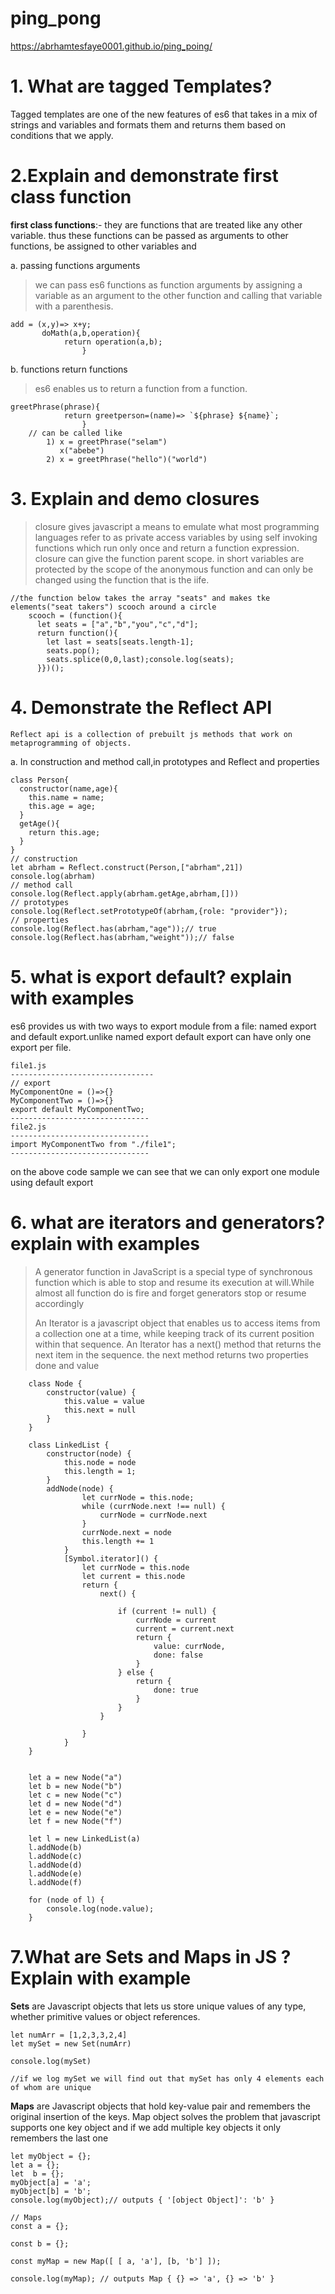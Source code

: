 # ping_pong
https://abrhamtesfaye0001.github.io/ping_poing/

<!-- # 1. What are tagged Templates? 
Tagged templates are one of the new features of es6 that takes in a mix of strings and variables and formats them and returns them based on conditions that we apply.
# 2.Explain and demonstrate first class function
**first class functions**:- they are functions that are treated like any other variable. thus these functions can be passed as arguments to other functions, be assigned to other variables and 			

a.  passing functions arguments

> we can pass es6 functions as function arguments by assigning a
> variable as an argument to the other function and calling that
> variable with a parenthesis.

    add = (x,y)=> x+y;
    	   doMath(a,b,operation){
    			return operation(a,b);
    				}

b.  functions return functions

> es6 enables us to return a function from a function.
```
greetPhrase(phrase){
			return greetperson=(name)=> `${phrase} ${name}`;
				}
	// can be called like
		1) x = greetPhrase("selam")
		   x("abebe")
		2) x = greetPhrase("hello")("world")
```
# 3. Explain and demo closures
> closure gives javascript a means to emulate what most programming languages refer to as private access variables by using self invoking functions which run only once and return a function expression. closure can give the function parent scope. in short variables are protected by the scope of the anonymous function and can only be changed using the function that is the iife.

    function makeCounter() {
		var counter = 0;
	return {
		value: function () {
			return counter;
			},
			increment: function () {
			counter++;
			}
		};
	}
var a = makeCounter();
var b = makeCounter();
a.increment();
console.log(a.value());
console.log(b.value());
# 4. Demonstrate the Reflect API 
	Reflect api is a collection of prebuilt js methods that work on metaprogramming of objects.
   a. In construction and method call,in prototypes  and Reflect and properties 
	
	class Person{
	  constructor(name,age){
	    this.name = name;
	    this.age = age;
	  }
	  getAge(){
	    return this.age;
	  }
	}
	// construction
	let abrham = Reflect.construct(Person,["abrham",21])
 	console.log(abrham)
	// method call
	console.log(Reflect.apply(abrham.getAge,abrham,[]))
	// prototypes
	console.log(Reflect.setPrototypeOf(abrham,{role: "provider"});
	// properties
	console.log(Reflect.has(abrham,"age"));// true
	console.log(Reflect.has(abrham,"weight"));// false
# 5. what is export default? explain with examples
es6 provides us with two ways to export module from a file: named export and default export.unlike named export default export can have only one export per file.
	
	file1.js
	--------------------------------
	// export
	MyComponentOne = ()=>{}
	MyComponentTwo = ()=>{}
	export default MyComponentTwo;
	-------------------------------
	file2.js
	-------------------------------
	import MyComponentTwo from "./file1";
	-------------------------------
on the above code sample we can see that we can only export one module using default export

# 6. what are iterators and generators? explain with examples

> A generator function in JavaScript is a special type of synchronous
> function which is able to stop and resume its execution at will.While
> almost all function do is fire and forget generators stop or resume
> accordingly
> 
> 
> An Iterator is a javascript object that enables us to access items
> from a collection one at a time, while keeping track of its current
> position within that sequence. An Iterator has a next() method that
> returns the next item in the sequence. the next method returns two
> properties done and value

```
class Node {
    constructor(value) {
        this.value = value
        this.next = null
    }
}

class LinkedList {
    constructor(node) {
        this.node = node
        this.length = 1;
    }
    addNode(node) {
            let currNode = this.node;
            while (currNode.next !== null) {
                currNode = currNode.next
            }
            currNode.next = node
            this.length += 1
        }
        [Symbol.iterator]() {
            let currNode = this.node
            let current = this.node
            return {
                next() {

                    if (current != null) {
                        currNode = current
                        current = current.next
                        return {
                            value: currNode,
                            done: false
                        }
                    } else {
                        return {
                            done: true
                        }
                    }
                }

            }
        }
}


let a = new Node("a")
let b = new Node("b")
let c = new Node("c")
let d = new Node("d")
let e = new Node("e")
let f = new Node("f")

let l = new LinkedList(a)
l.addNode(b)
l.addNode(c)
l.addNode(d)
l.addNode(e)
l.addNode(f)

for (node of l) {
    console.log(node.value);
}
``` -->


# 1. What are tagged Templates? 
Tagged templates are one of the new features of es6 that takes in a mix of strings and variables and formats them and returns them based on conditions that we apply.
# 2.Explain and demonstrate first class function
**first class functions**:- they are functions that are treated like any other variable. thus these functions can be passed as arguments to other functions, be assigned to other variables and 			

a.  passing functions arguments

> we can pass es6 functions as function arguments by assigning a
> variable as an argument to the other function and calling that
> variable with a parenthesis.

    add = (x,y)=> x+y;
    	   doMath(a,b,operation){
    			return operation(a,b);
    				}

b.  functions return functions

> es6 enables us to return a function from a function.
```
greetPhrase(phrase){
			return greetperson=(name)=> `${phrase} ${name}`;
				}
	// can be called like
		1) x = greetPhrase("selam")
		   x("abebe")
		2) x = greetPhrase("hello")("world")
```
# 3. Explain and demo closures
> closure gives javascript a means to emulate what most programming languages refer to as private access variables by using self invoking functions which run only once and return a function expression. closure can give the function parent scope. in short variables are protected by the scope of the anonymous function and can only be changed using the function that is the iife.

    //the function below takes the array "seats" and makes tke elements("seat takers") scooch around a circle
    	scooch = (function(){
    	  let seats = ["a","b","you","c","d"];
    	  return function(){
    	    let last = seats[seats.length-1];
    	    seats.pop();
    	    seats.splice(0,0,last);console.log(seats);
    	  }})();
# 4. Demonstrate the Reflect API 
	Reflect api is a collection of prebuilt js methods that work on metaprogramming of objects.
   a. In construction and method call,in prototypes  and Reflect and properties 
	
	class Person{
	  constructor(name,age){
	    this.name = name;
	    this.age = age;
	  }
	  getAge(){
	    return this.age;
	  }
	}
	// construction
	let abrham = Reflect.construct(Person,["abrham",21])
 	console.log(abrham)
	// method call
	console.log(Reflect.apply(abrham.getAge,abrham,[]))
	// prototypes
	console.log(Reflect.setPrototypeOf(abrham,{role: "provider"});
	// properties
	console.log(Reflect.has(abrham,"age"));// true
	console.log(Reflect.has(abrham,"weight"));// false
# 5. what is export default? explain with examples
es6 provides us with two ways to export module from a file: named export and default export.unlike named export default export can have only one export per file.
	
	file1.js
	--------------------------------
	// export
	MyComponentOne = ()=>{}
	MyComponentTwo = ()=>{}
	export default MyComponentTwo;
	-------------------------------
	file2.js
	-------------------------------
	import MyComponentTwo from "./file1";
	-------------------------------
on the above code sample we can see that we can only export one module using default export

# 6. what are iterators and generators? explain with examples

> A generator function in JavaScript is a special type of synchronous
> function which is able to stop and resume its execution at will.While
> almost all function do is fire and forget generators stop or resume
> accordingly
> 
> 
> An Iterator is a javascript object that enables us to access items
> from a collection one at a time, while keeping track of its current
> position within that sequence. An Iterator has a next() method that
> returns the next item in the sequence. the next method returns two
> properties done and value

```
	class Node {
		constructor(value) {
			this.value = value
			this.next = null
		}
	}

	class LinkedList {
		constructor(node) {
			this.node = node
			this.length = 1;
		}
		addNode(node) {
				let currNode = this.node;
				while (currNode.next !== null) {
					currNode = currNode.next
				}
				currNode.next = node
				this.length += 1
			}
			[Symbol.iterator]() {
				let currNode = this.node
				let current = this.node
				return {
					next() {

						if (current != null) {
							currNode = current
							current = current.next
							return {
								value: currNode,
								done: false
							}
						} else {
							return {
								done: true
							}
						}
					}

				}
			}
	}


	let a = new Node("a")
	let b = new Node("b")
	let c = new Node("c")
	let d = new Node("d")
	let e = new Node("e")
	let f = new Node("f")

	let l = new LinkedList(a)
	l.addNode(b)
	l.addNode(c)
	l.addNode(d)
	l.addNode(e)
	l.addNode(f)

	for (node of l) {
		console.log(node.value);
	}

```
# 7.What are Sets and Maps in JS ? Explain with example
**Sets** are Javascript objects that lets us store unique values of any type, whether primitive values or object references.

```
let numArr = [1,2,3,3,2,4]
let mySet = new Set(numArr)

console.log(mySet)

//if we log mySet we will find out that mySet has only 4 elements each of whom are unique 
```
**Maps** are Javascript objects that hold key-value pair and remembers the original insertion of the keys. Map object solves the problem that javascript supports one key object and if we add multiple key objects it only remembers the last one

```
let myObject = {};
let a = {};
let  b = {};
myObject[a] = 'a';
myObject[b] = 'b';
console.log(myObject);// outputs { '[object Object]': 'b' }

// Maps
const a = {};

const b = {};

const myMap = new Map([ [ a, 'a'], [b, 'b'] ]);

console.log(myMap); // outputs Map { {} => 'a', {} => 'b' }
```

